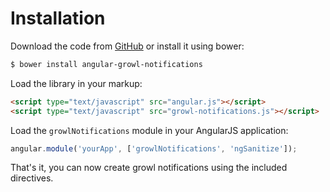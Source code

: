 # Installation

Download the code from [GitHub](https://github.com/jvandemo/angular-growl-notifications) or install it using bower: 

```sh
$ bower install angular-growl-notifications
```

Load the library in your markup:

```html
<script type="text/javascript" src="angular.js"></script>
<script type="text/javascript" src="growl-notifications.js"></script>
```

Load the `growlNotifications` module in your AngularJS application:

```javascript
angular.module('yourApp', ['growlNotifications', 'ngSanitize']);
```

That's it, you can now create growl notifications using the included directives.